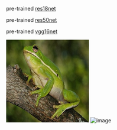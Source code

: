 

pre-trained [res18net](https://pan.baidu.com/s/1c1BgMXi)

pre-trained [res50net](https://pan.baidu.com/s/1hswvJQc)

pre-trained [vgg16net](https://pan.baidu.com/s/1eR8tGLO)


![image](https://github.com/luhaofang/CACUE/blob/master/example/imagenet/img/pic.JPEG)
![image](https://github.com/luhaofang/CACUE/blob/master/example/imagenet/img/test.jpg)
